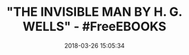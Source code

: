 ---
title: '"THE INVISIBLE MAN BY H. G. WELLS" - #FreeEBOOKS'
name: 'The Invisible Man (Best Navigation, Active TOC) (A to Z Classics)'
date: '2018-03-26 15:05:34'
buy_now: >-
  https://www.amazon.com/Invisible-Best-Navigation-Active-Classics-ebook/dp/B07BNGM1Y8?SubscriptionId=AKIAIA5RBQIWQVTCUEUQ&tag=coldcutdeals-20&linkCode=xm2&camp=2025&creative=165953&creativeASIN=B07BNGM1Y8
description_markdown: |-
  The Invisible Man (Best Navigation, Active TOC) (A to Z Classics)

   
tweet_id_str: '978286843983736832'
price: ''
you_save: ''
asin: B07BNGM1Y8
image: 'https://images-na.ssl-images-amazon.com/images/I/41EBVSNTtsL.jpg'

---